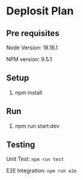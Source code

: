 # Deplosit Plan

## Pre requisites

Node Version: 18.16.1

NPM version: 9.5.1

## Setup

1. npm install

## Run

1. npm run start:dev

## Testing

Unit Test: `npm run test`

E2E Integration: `npm run e2e`
